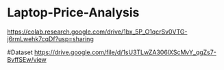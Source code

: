 # Laptop-Price-Analysis
https://colab.research.google.com/drive/1bx_5P_O1qcrSv0VTG-j6rmLwehk7cqDf?usp=sharing


#Dataset
https://drive.google.com/file/d/1sU3TLwZA306lXScMvY_qgZs7-BvffSEw/view
